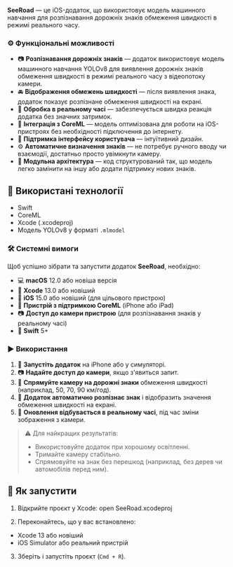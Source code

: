 
**SeeRoad** — це iOS-додаток, що використовує модель машинного навчання для розпізнавання дорожніх знаків обмеження швидкості в режимі реального часу.

### ⚙️ Функціональні можливості

* 📷 **Розпізнавання дорожніх знаків** — додаток використовує модель машинного навчання YOLOv8 для виявлення дорожніх знаків обмеження швидкості в режимі реального часу з відеопотоку камери.
* 🚘 **Відображення обмежень швидкості** — після виявлення знака, додаток показує розпізнане обмеження швидкості на екрані.
* 📡 **Обробка в реальному часі** — забезпечується швидка реакція додатка без значних затримок.
* 🧠 **Інтеграція з CoreML** — модель оптимізована для роботи на iOS-пристроях без необхідності підключення до інтернету.
* 📱 **Підтримка інтерфейсу користувача** — інтуїтивний дизайн.
* ⚙️ **Автоматичне визначення знаків** — не потребує ручного вводу чи взаємодії, достатньо просто увімкнути камеру.
* 🧩 **Модульна архітектура** — код структурований так, що модель легко замінити на іншу або додати підтримку нових знаків.


## 🧠 Використані технології

- Swift
- CoreML
- Xcode (.xcodeproj)
- Модель YOLOv8 у форматі `.mlmodel`

### 🛠️ Системні вимоги

Щоб успішно зібрати та запустити додаток **SeeRoad**, необхідно:

* 💻 **macOS** 12.0 або новіша версія
* 🧰 **Xcode** 13.0 або новіший
* 📱 **iOS** 15.0 або новіший (для цільового пристрою)
* 🧠 **Пристрій з підтримкою CoreML** (iPhone або iPad)
* 📷 **Доступ до камери пристрою** (для розпізнавання знаків у реальному часі)
* 🔧 **Swift** 5+

### ▶️ Використання

1. 📲 **Запустіть додаток** на iPhone або у симуляторі.
2. 📷 **Надайте доступ до камери**, якщо з'явиться запит.
3. 🚗 **Спрямуйте камеру на дорожні знаки** обмеження швидкості (наприклад, 50, 70, 90 км/год).
4. 🧠 **Додаток автоматично розпізнає знак** і відобразить значення обмеження швидкості на екрані.
5. 🔁 **Оновлення відбувається в реальному часі**, під час зміни зображення з камери.

> ⚠️ Для найкращих результатів:
>
> * Використовуйте додаток при хорошому освітленні.
> * Тримайте камеру стабільно.
> * Спрямовуйте на знак без перешкод (наприклад, без дерев чи автомобілів перед ним).


## 🚀 Як запустити

1. Відкрийте проєкт у Xcode:  open SeeRoad.xcodeproj

2. Переконайтесь, що у вас встановлено:
- Xcode 13 або новіший
- iOS Simulator або реальний пристрій

3. Зберіть і запустіть проєкт (`Cmd + R`).

